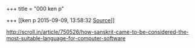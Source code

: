 +++
title = "000 ken p"

+++
[[ken p	2015-09-09, 13:58:32 [Source](https://groups.google.com/g/samskrita/c/rAwy4y1yQ2g)]]



<http://scroll.in/article/750526/how-sanskrit-came-to-be-considered-the-most-suitable-language-for-computer-software>  

